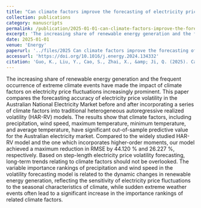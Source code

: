 ```yaml
---
title: "Can climate factors improve the forecasting of electricity price volatility? Evidence from Australia"
collection: publications
category: manuscripts
permalink: /publication/2025-01-01-can-climate-factors-improve-the-forecasting-of-electricity-price-volatility-evidence-from-australia
excerpt: 'The increasing share of renewable energy generation and the frequent occurrence of extreme climate events have made the impact of climate factors on electricity price fluctuations increasingly prominent. This paper compares the forecasting accuracy of electricity price volatility in the Australian National Electricity Market before and after incorporating a series of climate factors into traditional heterogeneous autoregressive realized volatility (HAR-RV) models. The results show that climate factors, including precipitation, wind speed, maximum temperature, minimum temperature, and average temperature, have significant out-of-sample predictive value for the Australian electricity market. Compared to the widely studied HAR-RV model and the one which incorporates higher-order moments, our model achieved a maximum reduction in RMSE by 44.120 % and 26.227 %, respectively. Based on step-length electricity price volatility forecasting, long-term trends relating to climate factors should not be overlooked. The variable importance rankings of precipitation and wind speed in the volatility forecasting model is related to the dynamic changes in renewable energy generation, reflecting the sensitivity of electricity price fluctuations to the seasonal characteristics of climate, while sudden extreme weather events often lead to a significant increase in the importance rankings of related climate factors.'
date: 2025-01-01
venue: 'Energy'
paperurl: '../files/2025 Can climate factors improve the forecasting of electricity price volatility Evidence from Australia.pdf'
accessurl: 'https://doi.org/10.1016/j.energy.2024.134332'
citation: 'Guo, K., Liu, Y., Cao, S., Zhai, X., &amp; Ji, Q. (2025). Can climate factors improve the forecasting of electricity price volatility? Evidence from Australia. Energy, 315, 134332.'
---
```

The increasing share of renewable energy generation and the frequent occurrence of extreme climate events have made the impact of climate factors on electricity price fluctuations increasingly prominent. This paper compares the forecasting accuracy of electricity price volatility in the Australian National Electricity Market before and after incorporating a series of climate factors into traditional heterogeneous autoregressive realized volatility (HAR-RV) models. The results show that climate factors, including precipitation, wind speed, maximum temperature, minimum temperature, and average temperature, have significant out-of-sample predictive value for the Australian electricity market. Compared to the widely studied HAR-RV model and the one which incorporates higher-order moments, our model achieved a maximum reduction in RMSE by 44.120 % and 26.227 %, respectively. Based on step-length electricity price volatility forecasting, long-term trends relating to climate factors should not be overlooked. The variable importance rankings of precipitation and wind speed in the volatility forecasting model is related to the dynamic changes in renewable energy generation, reflecting the sensitivity of electricity price fluctuations to the seasonal characteristics of climate, while sudden extreme weather events often lead to a significant increase in the importance rankings of related climate factors.
